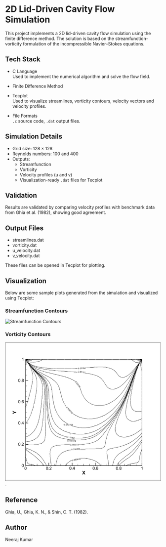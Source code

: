 # 2D Lid-Driven Cavity Flow Simulation

This project implements a 2D lid-driven cavity flow simulation using the finite difference method. The solution is based on the streamfunction-vorticity formulation of the incompressible Navier–Stokes equations.

## Tech Stack

- C Language  
  Used to implement the numerical algorithm and solve the flow field.

- Finite Difference Method

- Tecplot  
  Used to visualize streamlines, vorticity contours, velocity vectors and velocity profiles.

- File Formats  
  `.c` source code, `.dat` output files.

## Simulation Details

- Grid size: 128 × 128
- Reynolds numbers: 100 and 400
- Outputs:
  - Streamfunction
  - Vorticity
  - Velocity profiles (u and v)
  - Visualization-ready `.dat` files for Tecplot

## Validation

Results are validated by comparing velocity profiles with benchmark data from Ghia et al. (1982), showing good agreement.

## Output Files

- streamlines.dat  
- vorticity.dat  
- u_velocity.dat  
- v_velocity.dat  

These files can be opened in Tecplot for plotting.

## Visualization

Below are some sample plots generated from the simulation and visualized using Tecplot:

### Streamfunction Contours  
![Streamfunction Contours](images/streamfunction_contours.png)

### Vorticity Contours  
![Vorticity Contours](lid_driven/PLOTS/VORTICITY/vorticity_contoursRe_100.png).

## Reference

Ghia, U., Ghia, K. N., & Shin, C. T. (1982).  

## Author

Neeraj Kumar


